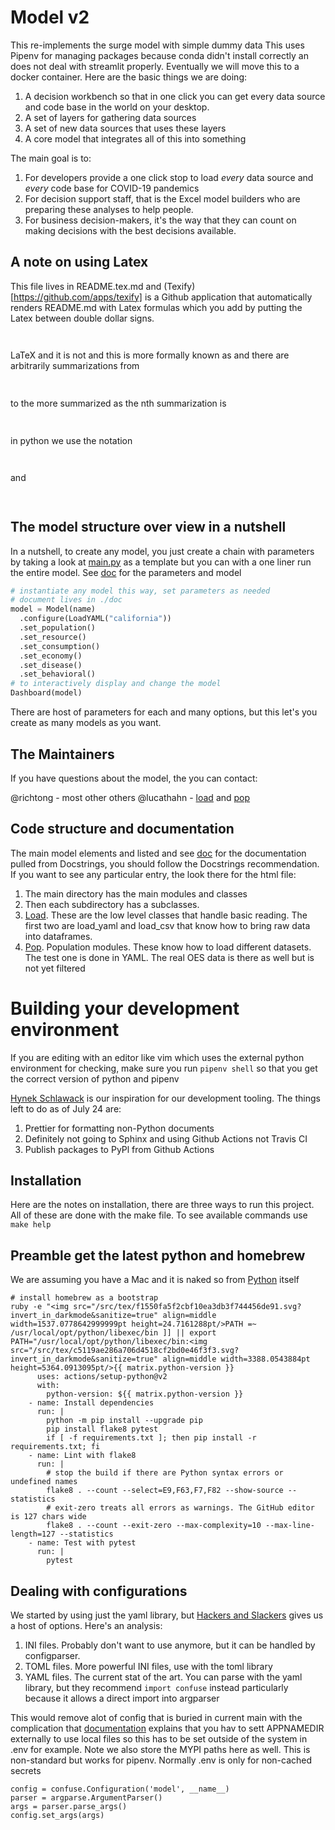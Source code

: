 # Model v2
This re-implements the surge model with simple dummy data This uses Pipenv for managing packages because conda didn't install correctly an does not deal with streamlit properly. Eventually we will move this to a docker container. Here are the basic things we are doing:

1. A decision workbench so that in one click you can get every data source and
   code base in the world on your desktop.
2. A set of layers for gathering data sources
3. A set of new data sources that uses these layers
4. A core model that integrates all of this into something

The main goal is to:

1. For developers provide a one click stop to load *every* data source and
   *every* code base for COVID-19 pandemics
2. For decision support staff, that is the Excel model builders who are
   preparing these analyses to help people.
3. For business decision-makers, it's the way that they can count on making
   decisions with the best decisions available.

## A note on using Latex

This file lives in README.tex.md and (Texify)[https://github.com/apps/texify] is
a Github application that automatically renders README.md with Latex formulas
which you add by putting the Latex between double dollar signs.

<p align="center"><img src="/src/tex/ce64ef4363eed7196ffc6ed3c4761042.svg?invert_in_darkmode&sanitize=true" align=middle width=9.61479915pt height=14.611878599999999pt/></p> LaTeX and it is not and this is more formally known as
and there are arbitrarily summarizations from <p align="center"><img src="/src/tex/afa921d8065c9b75169abacf1ebafddf.svg?invert_in_darkmode&sanitize=true" align=middle width=14.8230951pt height=14.611878599999999pt/></p> to the more
summarized as the nth summarization is <p align="center"><img src="/src/tex/ccfb8e56fa0de96aaf2384824f7ce8ee.svg?invert_in_darkmode&sanitize=true" align=middle width=16.3965714pt height=14.611878599999999pt/></p> in python we use the
notation <p align="center"><img src="/src/tex/9671989d0ae023df99422a88c302a0a4.svg?invert_in_darkmode&sanitize=true" align=middle width=63.899361899999995pt height=14.611878599999999pt/></p> and <p align="center"><img src="/src/tex/12e5f573a7052c63116931fd4ffb9062.svg?invert_in_darkmode&sanitize=true" align=middle width=77.3268672pt height=14.611878599999999pt/></p>

## The model structure over view in a nutshell
In a nutshell, to create any model, you just create a chain with parameters by
taking a look at [main.py](main.py) as a template but you can with a one liner
run the entire model. See [doc](doc) for the parameters and model

```python
# instantiate any model this way, set parameters as needed
# document lives in ./doc
model = Model(name)
  .configure(LoadYAML("california"))
  .set_population()
  .set_resource()
  .set_consumption()
  .set_economy()
  .set_disease()
  .set_behavioral()
# to interactively display and change the model
Dashboard(model)
```
There are host of parameters for each and many options, but this let's you
create as many models as you want.

## The Maintainers

If you have questions about the model, the you can contact:

@richtong - most other others
@lucathahn - [load](load) and [pop](pop)

## Code structure and documentation

The main model elements and listed and see [doc](doc) for the documentation
pulled from Docstrings, you should follow the Docstrings recommendation. If you
want to see any particular entry, the look there for the html file:

1. The main directory has the main modules and classes
2. Then each subdirectory has a subclasses.
3. [Load](loader). These are the low level classes that handle basic reading.
   The first two are load_yaml and load_csv that know how to bring raw data into
   dataframes.
1. [Pop](Pop). Population modules. These know how to load different datasets.
   The test one is done in YAML. The real OES data is there as well but is not
   yet filtered

# Building your development environment

If you are editing with an editor like vim which uses the external python
environment for checking, make sure you run `pipenv shell` so that you get the
correct version of python and pipenv

[Hynek Schlawack](https://hynek.me/talks/python-foss/) is our inspiration for
our development tooling. The things left to do as of July 24 are:

1. Prettier for formatting non-Python documents
2. Definitely not going to Sphinx and using Github Actions not Travis CI
3. Publish packages to PyPl from Github Actions

## Installation

Here are the notes on installation, there are three ways to run this project.
All of these are done with the make file. To see available commands use `make
help`

## Preamble get the latest python and homebrew
We are assuming you have a Mac and it is naked so from
[Python](https://docs.python-guide.org/starting/install3/osx/) itself
```
# install homebrew as a bootstrap
ruby -e "<img src="/src/tex/f1550fa5f2cbf10ea3db3f744456de91.svg?invert_in_darkmode&sanitize=true" align=middle width=1537.0778642999999pt height=24.7161288pt/>PATH =~ /usr/local/opt/python/libexec/bin ]] || export PATH="/usr/local/opt/python/libexec/bin:<img src="/src/tex/c5119ae286a706d4518cf2bd0e46f3f3.svg?invert_in_darkmode&sanitize=true" align=middle width=3388.0543884pt height=5364.0913095pt/>{{ matrix.python-version }}
      uses: actions/setup-python@v2
      with:
        python-version: ${{ matrix.python-version }}
    - name: Install dependencies
      run: |
        python -m pip install --upgrade pip
        pip install flake8 pytest
        if [ -f requirements.txt ]; then pip install -r requirements.txt; fi
    - name: Lint with flake8
      run: |
        # stop the build if there are Python syntax errors or undefined names
        flake8 . --count --select=E9,F63,F7,F82 --show-source --statistics
        # exit-zero treats all errors as warnings. The GitHub editor is 127 chars wide
        flake8 . --count --exit-zero --max-complexity=10 --max-line-length=127 --statistics
    - name: Test with pytest
      run: |
        pytest
```

## Dealing with configurations

We started by using just the yaml library, but [Hackers and
Slackers](https://realpython.com/python-pathlib/) gives us a host of options.
Here's an analysis:

1. INI files. Probably don't want to use anymore, but it can be handled by
   configparser.
2. TOML files. More powerful INI files, use with the toml library
3. YAML files. The current stat of the art. You can parse with the yaml library,
   but they recommend `import confuse` instead particularly because it allows a
   direct import into argparser

This would remove alot of config that is buried in current main with the
complication that
[documentation](https://confuse.readthedocs.io/en/latest/#search-paths) explains
that you hav to sett APPNAMEDIR externally to use local files so this has to be
set outside of the system in .env for example. Note we also store the MYPI paths
here as well. This is non-standard but works for pipenv. Normally .env is only
for non-cached secrets

```
config = confuse.Configuration('model', __name__)
parser = argparse.ArgumentParser()
args = parser.parse_args()
config.set_args(args)
```

